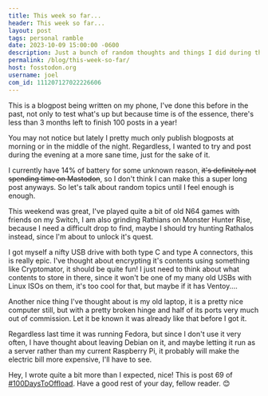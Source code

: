 ```yaml
---
title: This week so far...
header: This week so far...
layout: post
tags: personal ramble
date: 2023-10-09 15:00:00 -0600
description: Just a bunch of random thoughts and things I did during the weekend, feel free to skip maybe.
permalink: /blog/this-week-so-far/
host: fosstodon.org
username: joel
com_id: 111207127022226606
---
```


This is a blogpost being written on my phone, I've done this before in the past, not only to test what's up but because time is of the essence, there's less than 3 months left to finish 100 posts in a year!

You may not notice but lately I pretty much only publish blogposts at morning or in the middle of the night. Regardless, I wanted to try and post during the evening at a more sane time, just for the sake of it.

I currently have 14% of battery for some unknown reason, ~~it's definitely not spending time on Mastodon~~, so I don't think I can make this a super long post anyways. So let's talk about random topics until I feel enough is enough.

This weekend was great, I've played quite a bit of old N64 games with friends on my Switch, I am also grinding Rathians on Monster Hunter Rise, because I need a difficult drop to find, maybe I should try hunting Rathalos instead, since I'm about to unlock it's quest.

 I got myself a nifty USB drive with both type C and type A connectors, this is really epic. I've thought about encrypting it's contents using something like Cryptomator, it should be quite fun! I just need to think about what contents to store in there, since it won't be one of my many old USBs with Linux ISOs on them, it's too cool for that, but maybe if it has Ventoy....
 
Another nice thing I've thought about is my old laptop, it is a pretty nice computer still, but with a pretty broken hinge and half of its ports very much out of commission. Let it be known it was already like that before I got it.

Regardless last time it was running Fedora, but since I don't use it very often, I have thought about leaving Debian on it, and maybe letting it run as a server rather than my current Raspberry Pi, it probably will make the electric bill more expensive, I'll have to see.

Hey, I wrote quite a bit more than I expected, nice! This is post 69 of [#100DaysToOffload](https://100daystooffload.com). Have a good rest of your day, fellow reader. 😊
